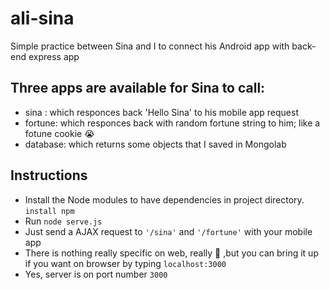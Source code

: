# ali-sina
Simple practice between Sina and I to connect his Android app with back-end express app

## Three apps are available for Sina to call:
- sina : which responces back 'Hello Sina' to his mobile app request
- fortune: which responces back with random fortune string to him; like a fotune cookie :sob:
- database: which returns some objects that I saved in Mongolab

## Instructions
- Install the Node modules to have dependencies in project directory.
`install npm`
- Run `node serve.js`
- Just send a AJAX request to `'/sina'` and `'/fortune'` with your mobile app
- There is nothing really specific on web, really :imp: ,but you can bring it up if you want on browser by typing `localhost:3000`
- Yes, server is on port number `3000`



